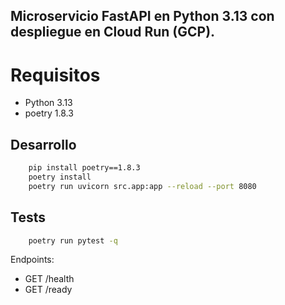 ﻿## Microservicio FastAPI en Python 3.13 con despliegue en Cloud Run (GCP).

# Requisitos

* Python 3.13
* poetry 1.8.3

## Desarrollo
```bash
    pip install poetry==1.8.3
    poetry install
    poetry run uvicorn src.app:app --reload --port 8080
```

## Tests
```bash
    poetry run pytest -q
```

Endpoints:
- GET /health
- GET /ready